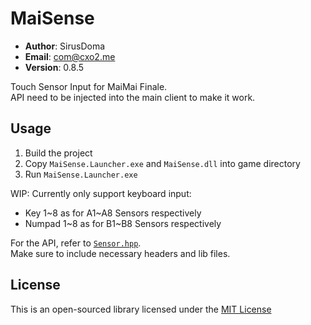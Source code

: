 # MaiSense #

- **Author**: SirusDoma
- **Email**: com@cxo2.me
- **Version**: 0.8.5

Touch Sensor Input for MaiMai Finale.  
API need to be injected into the main client to make it work.

## Usage ##

1. Build the project
2. Copy `MaiSense.Launcher.exe` and `MaiSense.dll` into game directory
3. Run `MaiSense.Launcher.exe`

WIP: Currently only support keyboard input:
- Key 1\~8 as for A1\~A8 Sensors respectively
- Numpad 1\~8 as for B1\~B8 Sensors respectively

For the API, refer to [`Sensor.hpp`](https://github.com/SirusDoma/MaiSense.API/blob/master/include/MaiSense/Sensor.hpp).  
Make sure to include necessary headers and lib files.

## License ##

This is an open-sourced library licensed under the [MIT License](http://github.com/SirusDoma/MaiSense.API/blob/master/LICENSE)
